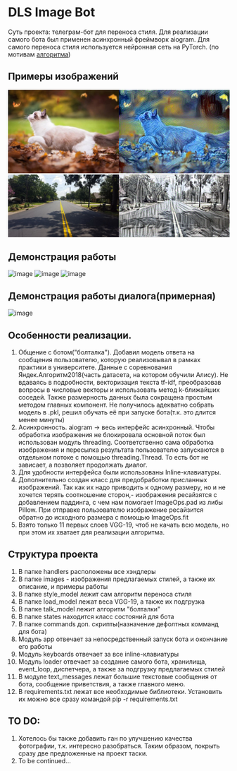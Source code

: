 # DLS Image Bot

Суть проекта: телеграм-бот для переноса стиля. Для реализации самого бота был применен асинхронный фреймворк aiogram.
Для самого переноса стиля используется нейронная сеть на PyTorch.
(по мотивам [алгоритма](https://arxiv.org/abs/1508.06576))



## Примеры изображений

![This is an image](/images/examples/example_2.jpg)
![This is an image](/images/examples/example_3.jpg)

## Демонстрация работы

![image](https://user-images.githubusercontent.com/56544747/215350341-e12345f3-50bd-4588-815a-be8bbd2b0b31.png)
![image](https://user-images.githubusercontent.com/56544747/215350379-f8486ecd-a2f8-406b-86ea-c2cb5594dc03.png)
![image](https://user-images.githubusercontent.com/56544747/215350533-79a3b3a1-4447-44b3-898e-d7d77af6a221.png)

## Демонстрация работы диалога(примерная)
![image](https://user-images.githubusercontent.com/56544747/215350628-971964fd-d4f9-4384-b3d2-78fb047fc1c2.png)


## Особенности реализации.
1. Общение с ботом("болталка"). Добавил модель ответа на сообщения пользователю, которую реализовывал в рамках практики в университете. Данные с соревнования Яндек.Алгоритм2018(часть датасета, на котором обучили Алису). Не вдаваясь в подробности, векторизация текста tf-idf, преобразовав вопросы в числовые векторы и использовать метод k-ближайших соседей. Также размерность данных была сокращена простым методом главных компонент. 
Не получилось адекватно собрать модель в .pkl, решил обучать её при запуске бота(т.к. это длится менее минуты)
2. Асинхронность. aiogram -> весь интерфейс асинхронный. Чтобы обработка изображения не блокировала основной поток был использован модуль threading.
Соответственно сама обработка изображения и пересылка результата пользователю запускаются в отдельном потоке с помощью threading.Thread. То есть бот не зависает, а позволяет продолжать диалог. 
3. Для удобности интерфейса были использованы Inline-клавиатуры.
4. Дополнительно создан класс для предобработки присланных изображений. Так как их надо приводить к одному размеру, но и не хочется терять соотношение сторон,- изображения ресайзятся с добавлением паддинга, с чем нам помогает ImageOps.pad из либы Pillow. При отправке пользователю изображение ресайзится обратно до исходного размера с помощью ImageOps.fit
5. Взято только 11 первых слоев VGG-19, чтоб не качать всю модель, но при этом их хватает для реализации алгоритма.

## Структура проекта

1. В папке handlers расположены все хэндлеры
2. В папке images - изображения предлагаемых стилей, а также их описание, и примеры работы
3. В папке style_model лежит сам алгоритм переноса стиля 
4. В папке load_model лежат веса VGG-19, а также их подгрузка
5. В папке talk_model лежит алгоритм "болталки"
6. В папке states находится класс состояний для бота
7. В папке commands доп. скрипты(назначение дефолтных комманд для бота)
8. Модуль app отвечает за непосредственный запуск бота и окончание его работы
9. Модуль keyboards отвечает за все inline-клавиатуры
10. Модуль loader отвечает за создание самого бота, хранилища, event_loop, диспетчера, а также за подгрузку предлагаемых стилей
11. В модуле text_messages лежат большие текстовые сообщения от бота, сообщение приветствия, а также главного меню.
12. В requirements.txt лежат все необходимые библиотеки. Установить их можно все сразу командой pip -r requirements.txt

## TO DO:

1. Хотелось бы также добавить ган по улучшению качества фотографии, т.к. интересно разобраться. Таким образом, покрыть сразу две предложенные на проект таски.
2. To be continued...


